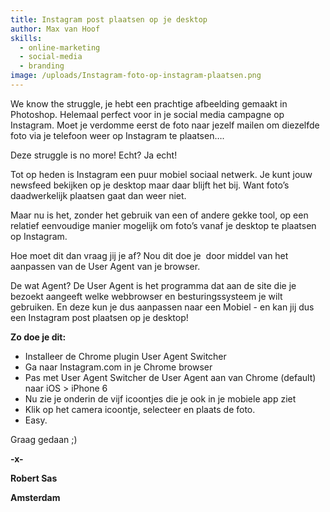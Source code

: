```yaml
---
title: Instagram post plaatsen op je desktop
author: Max van Hoof
skills:
  - online-marketing
  - social-media
  - branding
image: /uploads/Instagram-foto-op-instagram-plaatsen.png
---
```



We know the struggle, je hebt een prachtige afbeelding gemaakt in Photoshop. Helemaal perfect voor in je social media campagne op Instagram. Moet je verdomme eerst de foto naar jezelf mailen om diezelfde foto via je telefoon weer op Instagram te plaatsen….

Deze struggle is no more! Echt? Ja echt!

Tot op heden is Instagram een puur mobiel sociaal netwerk. Je kunt jouw newsfeed bekijken op je desktop maar daar blijft het bij. Want foto’s daadwerkelijk plaatsen gaat dan weer niet.

Maar nu is het, zonder het gebruik van een of andere gekke tool, op een relatief eenvoudige manier mogelijk om foto’s vanaf je desktop te plaatsen op Instagram.

Hoe moet dit dan vraag jij je af? Nou dit doe je  door middel van het aanpassen van de User Agent van je browser.

De wat Agent? De User Agent is het programma dat aan de site die je bezoekt aangeeft welke webbrowser en besturingssysteem je wilt gebruiken. En deze kun je dus aanpassen naar een Mobiel - en kan jij dus een Instagram post plaatsen op je desktop!

**Zo doe je dit:**

* Installeer de Chrome plugin User Agent Switcher
* Ga naar Instagram.com in je Chrome browser
* Pas met User Agent Switcher de User Agent aan van Chrome (default) naar iOS &gt; iPhone 6
* Nu zie je onderin de vijf icoontjes die je ook in je mobiele app ziet
* Klik op het camera icoontje, selecteer en plaats de foto.
* Easy.

Graag gedaan ;)

**-x-**

**Robert Sas**

**Amsterdam**